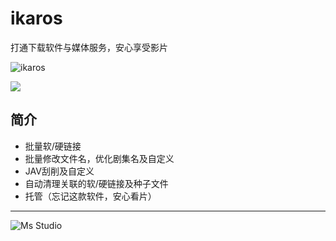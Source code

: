 # ikaros

打通下载软件与媒体服务，安心享受影片

![ikaros](https://file.lifebus.top/imgs/ikaros_cover.png)

![](https://img.shields.io/badge/%E6%96%B0%E7%96%86%E8%90%8C%E6%A3%AE%E8%BD%AF%E4%BB%B6%E5%BC%80%E5%8F%91%E5%B7%A5%E4%BD%9C%E5%AE%A4-%E6%8F%90%E4%BE%9B%E6%8A%80%E6%9C%AF%E6%94%AF%E6%8C%81-blue)

## 简介

+ 批量软/硬链接
+ 批量修改文件名，优化剧集名及自定义
+ JAV刮削及自定义
+ 自动清理关联的软/硬链接及种子文件
+ 托管（忘记这款软件，安心看片）

---

![Ms Studio](https://file.lifebus.top/imgs/ms_blank_001.png)
